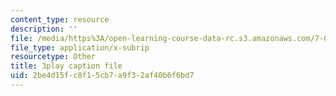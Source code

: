 ```yaml
---
content_type: resource
description: ''
file: /media/https%3A/open-learning-course-data-rc.s3.amazonaws.com/7-012-introduction-to-biology-fall-2004/2be4d15fc8f15cb7a9f32af40b6f6bd7_V3XHn35BLfo.vtt
file_type: application/x-subrip
resourcetype: Other
title: 3play caption file
uid: 2be4d15f-c8f1-5cb7-a9f3-2af40b6f6bd7
---
```

